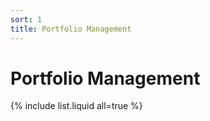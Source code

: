 ```yaml
---
sort: 1
title: Portfolio Management
---
```


# Portfolio Management



{% include list.liquid all=true %}
